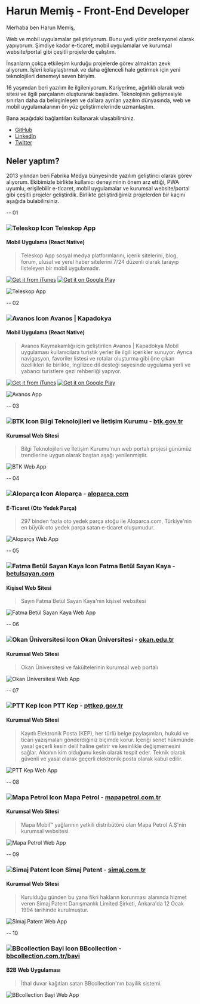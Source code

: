 # Harun Memiş - Front-End Developer

Merhaba ben Harun Memiş,

Web ve mobil uygulamalar geliştiriyorum. Bunu yedi yıldır profesyonel olarak yapıyorum. Şimdiye kadar e-ticaret, mobil uygulamalar ve kurumsal website/portal gibi çeşitli projelerde çalıştım.

İnsanların çokça etkileşim kurduğu projelerde görev almaktan zevk alıyorum. İşleri kolaylaştırmak ve daha eğlenceli hale getirmek için yeni teknolojileri denemeyi seven biriyim.

16 yaşımdan beri yazılım ile ilgileniyorum. Kariyerime, ağırlıklı olarak web sitesi ve ilgili parçalarını oluşturarak başladım. Teknolojinin gelişmesiyle sınırları daha da belirginleşen ve dallara ayrılan yazılım dünyasında, web ve mobil uygulamalarının ön yüz geliştirmelerinde uzmanlaştım.

Bana aşağıdaki bağlantıları kullanarak ulaşabilirsiniz.

- [GitHub](https://github.com/h4run "Harun Memiş Github")
- [LinkedIn](https://www.linkedin.com/in/harunmemis "Harun Memiş LinkedIn")
- [Twitter](https://twitter.com/h4run34 "Harun Memiş Twitter")

## Neler yaptım?

2013 yılından beri Fabrika Medya bünyesinde yazılım geliştirici olarak görev alıyorum. Ekibimizle birlikte kullanıcı deneyiminin önem arz ettiği, PWA uyumlu, erişilebilir e-ticaret, mobil uygulamalar ve kurumsal website/portal gibi çeşitli projeler geliştirdik. Birlikte geliştirdiğimiz projelerden bir kaçını aşağıda bulabilirsiniz.

-- 01

### ![Teleskop Icon](/static/img/app-icons/teleskop.png) Teleskop App

#### Mobil Uygulama (React Native)

> Teleskop App sosyal medya platformlarını, içerik sitelerini, blog, forum, ulusal ve yerel haber sitelerini 7/24 düzenli olarak tarayıp listeleyen bir mobil uygulamadır.

[![Get it from iTunes](/static/img/app-store-badge.svg)](https://itunes.apple.com/tr/app/teleskop/id1442063161)
[![Get it on Google Play](/static/img/google-play-store-badge.svg)](https://play.google.com/store/apps/details?id=com.teleskop)

![Teleskop App](/static/img/mockups/mobile-app/teleskop.jpg)

-- 02

### ![Avanos Icon](/static/img/app-icons/avanos.png) Avanos | Kapadokya

#### Mobil Uygulama (React Native)

> Avanos Kaymakamlığı için geliştirilen Avanos | Kapadokya Mobil uygulaması kullanıcılara turistik yerler ile ilgili içerikler sunuyor. Ayrıca navigasyon, favoriler listesi ve rotalar oluşturma gibi öne çıkan özellikleri ile birlikte, İngilizce dil desteği sayesinde uygulama yerli ve yabancı turistlere gezi rehberliği yapıyor.

[![Get it from iTunes](/static/img/app-store-badge.svg)](https://itunes.apple.com/tr/app/avanos-kapadokya/id1447085152)
[![Get it on Google Play](/static/img/google-play-store-badge.svg)](https://play.google.com/store/apps/details?id=com.avanos)

![Avanos App](/static/img/mockups/mobile-app/avanos.jpg)

-- 03

### ![BTK Icon](/static/img/app-icons/btk.png) Bilgi Teknolojileri ve İletişim Kurumu - [btk.gov.tr](https://www.btk.gov.tr)

#### Kurumsal Web Sitesi

> Bilgi Teknolojileri ve İletişim Kurumu'nun web portalı projesi günümüz trendlerine uygun olarak baştan aşağı yenilenmiştir.

![BTK Web App](/static/img/mockups/web-app/btk.jpg)

-- 04

### ![Aloparça Icon](/static/img/app-icons/aloparca.png) Aloparça - [aloparca.com](https://www.aloparca.com/)

#### E-Ticaret (Oto Yedek Parça)

> 297 binden fazla oto yedek parça stoğu ile Aloparca.com, Türkiye'nin en büyük oto yedek parça satan e-ticaret oluşumudur.

![Aloparça Web App](/static/img/mockups/web-app/aloparca.jpg)

-- 05

### ![Fatma Betül Sayan Kaya Icon](/static/img/app-icons/betulsayan.png) Fatma Betül Sayan Kaya - [betulsayan.com](https://www.betulsayan.com/)

#### Kişisel Web Sitesi

> Sayın Fatma Betül Sayan Kaya'nın kişisel websitesi

![Fatma Betül Sayan Kaya Web App](/static/img/mockups/web-app/betulsayan.jpg)

-- 06

### ![Okan Üniversitesi Icon](/static/img/app-icons/okan.png) Okan Üniversitesi - [okan.edu.tr](https://okan.edu.tr/)

#### Kurumsal Web Sitesi

> Okan Üniversitesi ve fakültelerinin kurumsal web portalı

![Okan Üniversitesi Web App](/static/img/mockups/web-app/okan.jpg)

-- 07

### ![PTT Kep Icon](/static/img/app-icons/pttkep.png) PTT Kep - [pttkep.gov.tr](https://pttkep.gov.tr/)

#### Kurumsal Web Sitesi

> Kayıtlı Elektronik Posta (KEP), her türlü belge paylaşımları, hukuki ve ticari yazışmaları gönderdiğiniz biçimde korur. İçeriği senet hükmünde yasal geçerli kesin delil haline getirir ve kesinlikle değişmemesini sağlar. Alıcının kim olduğunu kesin olarak tespit eder. Teknik olarak güvenli ve yasal olarak geçerli elektronik posta olarak kabul edilir.

![PTT Kep Web App](/static/img/mockups/web-app/pttkep.jpg)

-- 08

### ![Mapa Petrol Icon](/static/img/app-icons/mapa.png) Mapa Petrol - [mapapetrol.com.tr](http://mapapetrol.com.tr/)

#### Kurumsal Web Sitesi

> Mapa Mobil™ yağlarının yetkili distribütörü olan Mapa Petrol A.Ş'nin kurumsal websitesi.

![Mapa Petrol Web App](/static/img/mockups/web-app/mapa.jpg)

-- 09

### ![Simaj Patent Icon](/static/img/app-icons/simaj.png) Simaj Patent - [simaj.com.tr](https://simaj.com.tr/)

#### Kurumsal Web Sitesi

> Kurulduğu günden bu yana fikri hakların korunması alanında hizmet veren Simaj Patent Danışmanlık Limited Şirketi, Ankara'da 12 Ocak 1994 tarihinde kurulmuştur.

![Simaj Patent Web App](/static/img/mockups/web-app/simaj.jpg)

-- 10

### ![BBcollection Bayi Icon](/static/img/app-icons/bbcollection.png) BBcollection - [bbcollection.com.tr/bayi](http://bbcollection.com.tr/bayi/)

#### B2B Web Uygulaması

> İthal duvar kağıtları satan BBcollection'nın bayilik sistemi.

![BBcollection Bayi Web App](/static/img/mockups/web-app/bbcollection.jpg)
